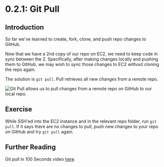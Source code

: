 # 0.2.1: Git Pull

## Introduction

So far we've learned to create, fork, clone, and push repo changes to GitHub.

Now that we have a 2nd copy of our repo on EC2, we need to keep code in sync between the 2. Specifically, after making changes locally and pushing them to GitHub, we may wish to sync those changes to EC2 without cloning the repo again.

The solution is `git pull`. Pull retrieves all new changes from a remote repo.

![Git Pull allows us to pull changes from a remote repo on GitHub to our local repo.](../../.gitbook/assets/git-pull.jpg)

## Exercise

While SSH'ed into the EC2 instance and in the relevant repo folder, run `git pull`. If it says there are no changes to pull, push new changes to your repo on GitHub and try `git pull` again.

## Further Reading

Git pull in 100 Seconds video [here](https://www.youtube.com/watch?v=8lGpZkjnkt4)
